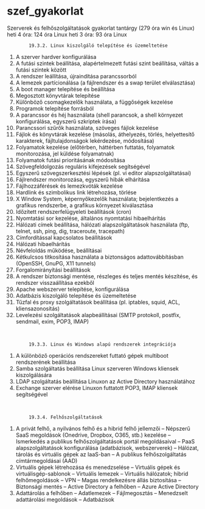 # szef_gyakorlat
Szerverek és felhőszolgáltatások gyakorlat tantárgy
(279 óra win és Linux)
heti 4 óra: 124 óra Linux
heti 3 óra:  93 óra Linux

            19.3.2. Linux kiszolgáló telepítése és üzemeltetése
1. A szerver hardver konfigurálása
1. A futási szintek beállítása, alapértelmezett futási szint beállítása, váltás a futási szintek között
1. A rendszer leállítása, újraindítása parancssorból
1. A lemezek partícionálása (a fájlrendszer és a swap terület elválasztása)
1. A boot manager telepítése és beállítása
1. Megosztott könyvtárak telepítése
1. Különböző csomagkezelők használata, a függőségek kezelése
1. Programok telepítése forrásból
1. A parancssor és héj használata (shell parancsok, a shell környezet konfigurálása, egyszerű szkriptek írása)
1. Parancssori szűrők használata, szöveges fájlok kezelése
1. Fájlok és könyvtárak kezelése (másolás, áthelyezés, törlés, helyettesítő karakterek, fájltulajdonságok lekérdezése, módosítása)
1. Folyamatok kezelése (előtérben, háttérben futtatás, folyamatok monitorozása, jel küldése folyamatnak)
1. Folyamatok futási prioritásának módosítása
1. Szövegfeldolgozás reguláris kifejezések segítségével
1. Egyszerű szövegszerkesztési lépések (pl. vi editor alapszolgáltatásai)
1. Fájlrendszer monitorozása, egyszerű hibák elhárítása
1. Fájlhozzáférések és lemezkvóták kezelése
1. Hardlink és szimbolikus link létrehozása, törlése
1. X Window System, képernyőkezelők használata; bejelentkezés a grafikus rendszerbe, a grafikus környezet kiválasztása
1. Időzített rendszerfelügyeleti beállítások (cron)
1. Nyomtatási sor kezelése, általános nyomtatási hibaelhárítás
1. Hálózati címek beállítása, hálózati alapszolgáltatások használata (ftp, telnet, ssh, ping, dig, traceroute, tracepath)
1. Címfordítással kapcsolatos beállítások
1. Hálózati hibaelhárítás
1. Névfeloldás működése, beállításai
1. Kétkulcsos titkosítása használata a biztonságos adattovábbításban (OpenSSH, GnuPG, X11 tunnels)
1. Forgalomirányítási beállítások
1. A rendszer biztonsági mentése, részleges és teljes mentés készítése, és rendszer visszaállítása ezekből
1. Apache webszerver telepítése, konfigurálása
1. Adatbázis kiszolgáló telepítése és üzemeltetése
1. Tűzfal és proxy szolgáltatások beállítása (pl. iptables, squid, ACL, kliensazonosítás)
1. Levelezési szolgáltatások alapbeállításai (SMTP protokoll, postfix, sendmail, exim, POP3, IMAP)
<br>

            19.3.3. Linux és Windows alapú rendszerek integrációja
1. A különböző operációs rendszereket futtató gépek multiboot rendszerének beállítása
1. Samba szolgáltatás beállítása Linux szerveren Windows kliensek kiszolgálására
1. LDAP szolgáltatás beállítása Linuxon az Active Directory használatához
1. Exchange szerver elérése Linuxon futtatott POP3, IMAP kliensek segítségével
<br>

            19.3.4. Felhőszolgáltatások
1. A privát felhő, a nyilvános felhő és a hibrid felhő jellemzői
–	Népszerű SaaS megoldások (Onedrive, Dropbox, O365, stb.) kezelése
–	Ismerkedés a publikus felhőszolgáltatások portál megoldásaival
–	PaaS alapszolgáltatások konfigurálása (adatbázisok, webszerverek)
–	Hálózat, tárolás és virtuális gépek az IaaS-ban 
–	A publikus felhőszolgáltatás címtármegoldásai (AAD)
1. Virtuális gépek létrehozása és menedzselése
–	Virtuális gépek és virtuálisgép-sablonok 
–	Virtuális lemezek
–	Virtuális hálózatok; hibrid felhőmegoldások – VPN
–	Magas rendelkezésre állás biztosítása
–	Biztonsági mentés
–	Active Directory a felhőben – Azure Active Directory
1. Adattárolás a felhőben
–	Adatlemezek
–	Fájlmegosztás
–	Menedzselt adattárolási megoldások
–	Adatbázisok
